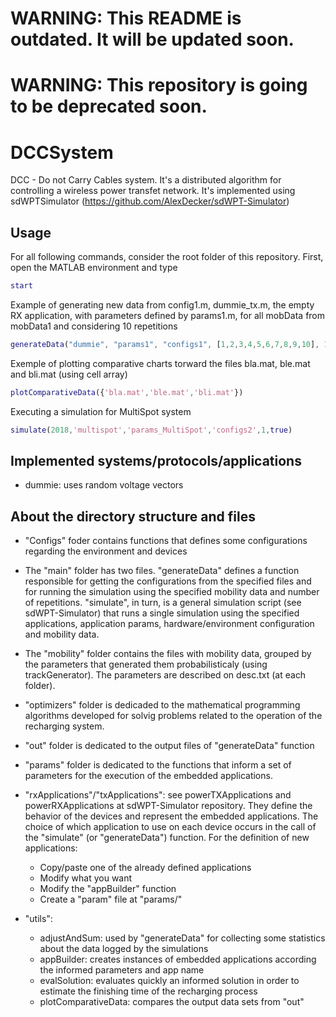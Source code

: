 # WARNING: This README is outdated. It will be updated soon.
# WARNING: This repository is going to be deprecated soon.
# DCCSystem
DCC - Do not Carry Cables system. It's a distributed algorithm for controlling a wireless power transfet network. It's implemented using sdWPTSimulator (https://github.com/AlexDecker/sdWPT-Simulator)

## Usage
For all following commands, consider the root folder of this repository. First, open the MATLAB environment and type 
```Matlab
start
```
Example of generating new data from config1.m, dummie\_tx.m, the empty RX application, with parameters defined by params1.m, for all mobData from mobData1 and considering 10 repetitions
```Matlab
generateData("dummie", "params1", "configs1", [1,2,3,4,5,6,7,8,9,10], 10)
```
Exemple of plotting comparative charts torward the files bla.mat, ble.mat and bli.mat (using cell array)
```Matlab
plotComparativeData({'bla.mat','ble.mat','bli.mat'})
```
Executing a simulation for MultiSpot system

```Matlab
simulate(2018,'multispot','params_MultiSpot','configs2',1,true)
```

## Implemented systems/protocols/applications
 * dummie: uses random voltage vectors

## About the directory structure and files

 * "Configs" foder contains functions that defines some configurations regarding the environment and devices

 * The "main" folder has two files. "generateData" defines a function responsible for getting the configurations from the specified files and for running the simulation using the specified mobility data and number of repetitions. "simulate", in turn, is a general simulation script (see sdWPT-Simulator) that runs a single simulation using the specified applications, application params, hardware/environment configuration and mobility data.

 * The "mobility" folder contains the files with mobility data, grouped by the parameters that generated them probabilisticaly (using trackGenerator). The parameters are described on desc.txt (at each folder).

 * "optimizers" folder is dedicaded to the mathematical programming algorithms developed for solvig problems related to the operation of the recharging system.

 * "out" folder is dedicated to the output files of "generateData" function

 * "params" folder is dedicated to the functions that inform a set of parameters for the execution of the embedded applications.

 * "rxApplications"/"txApplications": see powerTXApplications and powerRXApplications at sdWPT-Simulator repository. They define the behavior of the devices and represent the embedded applications. The choice of which application to use on each device occurs in the call of the "simulate" (or "generateData") function. For the definition of new applications: 
 	* Copy/paste one of the already defined applications
	* Modify what you want
	* Modify the "appBuilder" function
	* Create a "param" file at "params/"

 * "utils":
 	* adjustAndSum: used by "generateData" for collecting some statistics about the data logged by the simulations
	* appBuilder: creates instances of embedded applications according the informed parameters and app name
	* evalSolution: evaluates quickly an informed solution in order to estimate the finishing time of the recharging process
	* plotComparativeData: compares the output data sets from "out"
